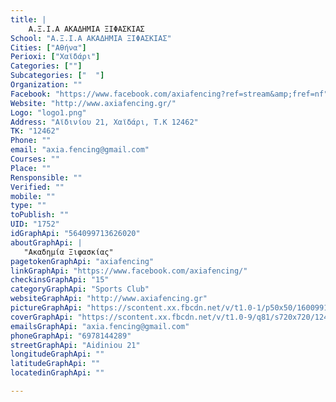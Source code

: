 ```yaml
---
title: |
    Α.Ξ.Ι.Α ΑΚΑΔΗΜΙΑ ΞΙΦΑΣΚΙΑΣ
School: "Α.Ξ.Ι.Α ΑΚΑΔΗΜΙΑ ΞΙΦΑΣΚΙΑΣ"
Cities: ["Αθήνα"]
Perioxi: ["Χαϊδάρι"]
Categories: [""]
Subcategories: ["  "]
Organization: ""
Facebook: "https://www.facebook.com/axiafencing?ref=stream&amp;fref=nf"
Website: "http://www.axiafencing.gr/"
Logo: "logo1.png"
Address: "Αϊδινίου 21, Χαϊδάρι, Τ.Κ 12462"
TK: "12462"
Phone: ""
email: "axia.fencing@gmail.com"
Courses: ""
Place: ""
Rensponsible: ""
Verified: ""
mobile: ""
type: ""
toPublish: ""
UID: "1752"
idGraphApi: "564099713626020"
aboutGraphApi: | 
   "Ακαδημία Ξιφασκίας"
pagetokenGraphApi: "axiafencing"
linkGraphApi: "https://www.facebook.com/axiafencing/"
checkinsGraphApi: "15"
categoryGraphApi: "Sports Club"
websiteGraphApi: "http://www.axiafencing.gr"
pictureGraphApi: "https://scontent.xx.fbcdn.net/v/t1.0-1/p50x50/1600991_614643171905007_1120464387_n.jpg?oh=fd194bbece5d52b9db1f3034c824eb5e&amp;oe=5B3BA371"
coverGraphApi: "https://scontent.xx.fbcdn.net/v/t1.0-9/q81/s720x720/1240292_564123943623597_930451424_n.jpg?oh=4f57dce3bcae3bd5b5de1179649e9371&amp;oe=5B3D2582"
emailsGraphApi: "axia.fencing@gmail.com"
phoneGraphApi: "6978144289"
streetGraphApi: "Aidiniou 21"
longitudeGraphApi: ""
latitudeGraphApi: ""
locatedinGraphApi: ""

---
```




